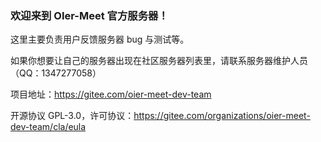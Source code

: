 ### 欢迎来到 OIer-Meet 官方服务器！

这里主要负责用户反馈服务器 bug 与测试等。

如果你想要让自己的服务器出现在社区服务器列表里，请联系服务器维护人员（QQ：1347277058）

项目地址：https://gitee.com/oier-meet-dev-team

开源协议 GPL-3.0，许可协议：https://gitee.com/organizations/oier-meet-dev-team/cla/eula